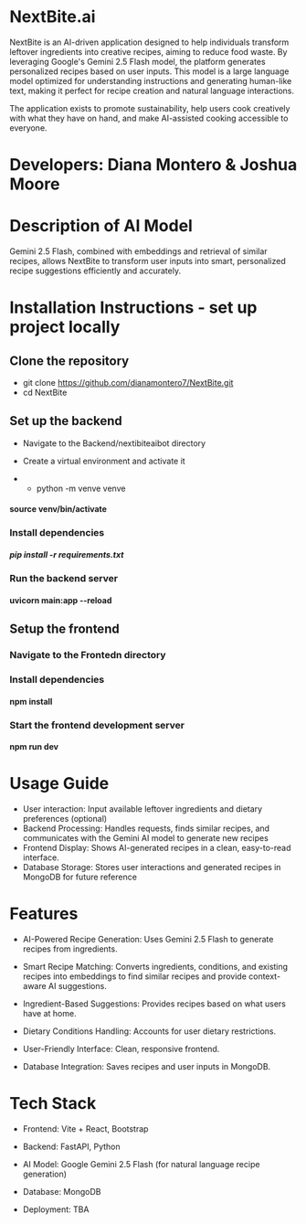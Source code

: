 # NextBite.ai

NextBite is an AI-driven application designed to help individuals transform leftover ingredients into creative recipes, aiming to reduce food waste. By leveraging Google's Gemini 2.5 Flash model, the platform generates personalized recipes based on user inputs. This model is a large language model optimized for understanding instructions and generating human-like text, making it perfect for recipe creation and natural language interactions.

The application exists to promote sustainability, help users cook creatively with what they have on hand, and make AI-assisted cooking accessible to everyone.

# Developers: Diana Montero & Joshua Moore

# Description of AI Model
Gemini 2.5 Flash, combined with embeddings and retrieval of similar recipes, allows NextBite to transform user inputs into smart, personalized recipe suggestions efficiently and accurately.

# Installation Instructions - set up project locally 

## Clone the repository

- git clone https://github.com/dianamontero7/NextBite.git
- cd NextBite

## Set up the backend

- Navigate to the Backend/nextibiteaibot directory
- Create a virtual environment and activate it 

- -  python -m venve venve
#### source venv/bin/activate

### Install dependencies
##### pip install -r requirements.txt

### Run the backend server
#### uvicorn main:app --reload 


## Setup the frontend
### Navigate to the Frontedn directory
### Install dependencies

#### npm install
### Start the frontend development server
#### npm run dev

# Usage Guide

- User interaction: Input available leftover ingredients and dietary preferences (optional)
- Backend Processing: Handles requests, finds similar recipes, and communicates with the Gemini AI model to generate new recipes
- Frontend Display: Shows AI-generated recipes in a clean, easy-to-read interface.
- Database Storage: Stores user interactions and generated recipes in MongoDB for future reference

# Features

- AI-Powered Recipe Generation: Uses Gemini 2.5 Flash to generate recipes from ingredients.
  
- Smart Recipe Matching: Converts ingredients, conditions, and existing recipes into embeddings to find similar recipes and provide context-aware AI suggestions.

- Ingredient-Based Suggestions: Provides recipes based on what users have at home.

- Dietary Conditions Handling: Accounts for user dietary restrictions.

- User-Friendly Interface: Clean, responsive frontend.

- Database Integration: Saves recipes and user inputs in MongoDB.

# Tech Stack

- Frontend: Vite + React, Bootstrap 

- Backend: FastAPI, Python

- AI Model: Google Gemini 2.5 Flash (for natural language recipe generation)

- Database: MongoDB

- Deployment: TBA


